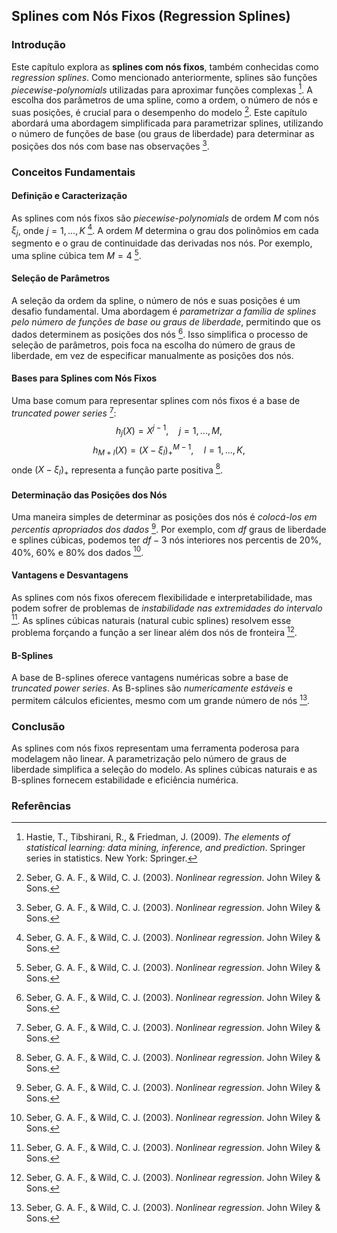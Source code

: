## Splines com Nós Fixos (Regression Splines)

### Introdução
Este capítulo explora as **splines com nós fixos**, também conhecidas como *regression splines*. Como mencionado anteriormente, splines são funções *piecewise-polynomials* utilizadas para aproximar funções complexas [^3]. A escolha dos parâmetros de uma spline, como a ordem, o número de nós e suas posições, é crucial para o desempenho do modelo [^1]. Este capítulo abordará uma abordagem simplificada para parametrizar splines, utilizando o número de funções de base (ou graus de liberdade) para determinar as posições dos nós com base nas observações [^1].

### Conceitos Fundamentais
#### Definição e Caracterização
As splines com nós fixos são *piecewise-polynomials* de ordem $M$ com nós $\xi_j$, onde $j = 1, ..., K$ [^1]. A ordem $M$ determina o grau dos polinômios em cada segmento e o grau de continuidade das derivadas nos nós. Por exemplo, uma spline cúbica tem $M = 4$ [^1].

#### Seleção de Parâmetros
A seleção da ordem da spline, o número de nós e suas posições é um desafio fundamental. Uma abordagem é *parametrizar a família de splines pelo número de funções de base ou graus de liberdade*, permitindo que os dados determinem as posições dos nós [^1]. Isso simplifica o processo de seleção de parâmetros, pois foca na escolha do número de graus de liberdade, em vez de especificar manualmente as posições dos nós.

#### Bases para Splines com Nós Fixos
Uma base comum para representar splines com nós fixos é a base de *truncated power series* [^1]:
$$ h_j(X) = X^{j-1}, \quad j = 1, ..., M, $$
$$ h_{M+l}(X) = (X - \xi_l)_+^{M-1}, \quad l = 1, ..., K, $$
onde $(X - \xi_l)_+$ representa a função parte positiva [^1].

#### Determinação das Posições dos Nós
Uma maneira simples de determinar as posições dos nós é *colocá-los em percentis apropriados dos dados* [^1]. Por exemplo, com $df$ graus de liberdade e splines cúbicas, podemos ter $df - 3$ nós interiores nos percentis de 20%, 40%, 60% e 80% dos dados [^1].

#### Vantagens e Desvantagens
As splines com nós fixos oferecem flexibilidade e interpretabilidade, mas podem sofrer de problemas de *instabilidade nas extremidades do intervalo* [^1]. As splines cúbicas naturais (natural cubic splines) resolvem esse problema forçando a função a ser linear além dos nós de fronteira [^1].

#### B-Splines
A base de B-splines oferece vantagens numéricas sobre a base de *truncated power series*. As B-splines são *numericamente estáveis* e permitem cálculos eficientes, mesmo com um grande número de nós [^1].

### Conclusão
As splines com nós fixos representam uma ferramenta poderosa para modelagem não linear. A parametrização pelo número de graus de liberdade simplifica a seleção do modelo. As splines cúbicas naturais e as B-splines fornecem estabilidade e eficiência numérica.

### Referências
[^1]: Seber, G. A. F., & Wild, C. J. (2003). *Nonlinear regression*. John Wiley & Sons.
[^3]: Hastie, T., Tibshirani, R., & Friedman, J. (2009). *The elements of statistical learning: data mining, inference, and prediction*. Springer series in statistics. New York: Springer.
<!-- END -->